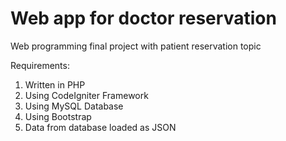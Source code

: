 # Web app for doctor reservation
<p>Web programming final project with patient reservation topic</p>
<p>Requirements:
<ol>
  <li>Written in PHP</li>
  <li>Using CodeIgniter Framework</li>
  <li>Using MySQL Database</li>
  <li>Using Bootstrap</li>
  <li>Data from database loaded as JSON</li>
<ol>
  </p>
